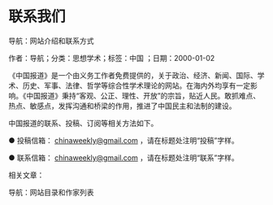 # 联系我们  
  
导航：网站介绍和联系方式  
作者：导航；分类：思想学术；标签：中国 ；日期：2000-01-02  
《中国报道》是一个由义务工作者免费提供的，关于政治、经济、新闻、国际、学术、历史、军事、法律、哲学等综合性学术理论的网站。在海内外均享有一定影响。《中国报道》秉持“客观、公正、理性、开放”的宗旨，贴近人民。敢抓难点、热点、敏感点，发挥沟通和桥梁的作用，推进了中国民主和法制的建设。  
中国报道的联系、投稿、订阅等相关方法如下。  
● 投稿信箱： chinaweekly@gmail.com ，请在标题处注明“投稿”字样。  
● 联系信箱： chinaweekly@gmail.com ，请在标题处注明“联系”字样。  
  
相关文章：  
导航：网站目录和作家列表